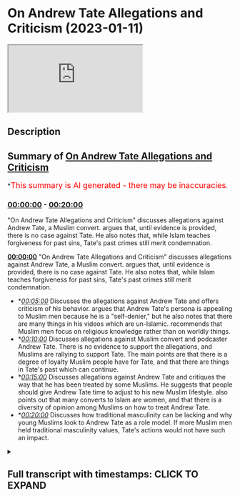# On Andrew Tate Allegations and Criticism (2023-01-11)

<iframe loading='lazy' src='https://www.youtube.com/embed/4i7BppErIMk'></iframe>

## Description

## Summary of [On Andrew Tate Allegations and Criticism](https://www.youtube.com/watch?v=4i7BppErIMk)

\*<span style="color:red; font-size:125%">This summary is AI generated - there may be inaccuracies</span>.

### [00:00:00](https://www.youtube.com/watch?v=4i7BppErIMk\&t=0) - [00:20:00](https://www.youtube.com/watch?v=4i7BppErIMk\&t=1200)

"On Andrew Tate Allegations and Criticism" discusses allegations against Andrew Tate, a Muslim convert. argues that, until evidence is provided, there is no case against Tate. He also notes that, while Islam teaches forgiveness for past sins, Tate's past crimes still merit condemnation.

**[00:00:00](https://www.youtube.com/watch?v=4i7BppErIMk\&t=0)**  "On Andrew Tate Allegations and Criticism" discusses allegations against Andrew Tate, a Muslim convert. argues that, until evidence is provided, there is no case against Tate. He also notes that, while Islam teaches forgiveness for past sins, Tate's past crimes still merit condemnation.

*   \**[00:05:00](https://www.youtube.com/watch?v=4i7BppErIMk\&t=300)* Discusses the allegations against Andrew Tate and offers criticism of his behavior. argues that Andrew Tate's persona is appealing to Muslim men because he is a "self-denier," but he also notes that there are many things in his videos which are un-Islamic. recommends that Muslim men focus on religious knowledge rather than on worldly things.
*   \**[00:10:00](https://www.youtube.com/watch?v=4i7BppErIMk\&t=600)* Discusses allegations against Muslim convert and podcaster Andrew Tate. There is no evidence to support the allegations, and Muslims are rallying to support Tate. The main points are that there is a degree of loyalty Muslim people have for Tate, and that there are things in Tate's past which can continue.
*   \**[00:15:00](https://www.youtube.com/watch?v=4i7BppErIMk\&t=900)* Discusses allegations against Andrew Tate and critiques the way that he has been treated by some Muslims. He suggests that people should give Andrew Tate time to adjust to his new Muslim lifestyle. also points out that many converts to Islam are women, and that there is a diversity of opinion among Muslims on how to treat Andrew Tate.
*   \**[00:20:00](https://www.youtube.com/watch?v=4i7BppErIMk\&t=1200)* Discusses how traditional masculinity can be lacking and why young Muslims look to Andrew Tate as a role model. If more Muslim men held traditional masculinity values, Tate's actions would not have such an impact.

<details><summary><h2>Full transcript with timestamps: CLICK TO EXPAND</h2></summary>

[0:00:01](https://youtu.be/4i7BppErIMk?t=1) how are you guys doing I've actually\
[0:00:04](https://youtu.be/4i7BppErIMk?t=4) broken down\
[0:00:05](https://youtu.be/4i7BppErIMk?t=5) yes I've broken down and the technicians\
[0:00:09](https://youtu.be/4i7BppErIMk?t=9) are coming to fix this car but in the\
[0:00:12](https://youtu.be/4i7BppErIMk?t=12) meantime I'm gonna be speaking to you\
[0:00:14](https://youtu.be/4i7BppErIMk?t=14) guys about something very important an\
[0:00:16](https://youtu.be/4i7BppErIMk?t=16) allegation which is a very serious\
[0:00:17](https://youtu.be/4i7BppErIMk?t=17) allegation\
[0:00:19](https://youtu.be/4i7BppErIMk?t=19) and subsequent I don't know if it's\
[0:00:21](https://youtu.be/4i7BppErIMk?t=21) imprisonment I should call it or what\
[0:00:24](https://youtu.be/4i7BppErIMk?t=24) term I should use of Andrew Taylor\
[0:00:26](https://youtu.be/4i7BppErIMk?t=26) brother who obviously I've just done a\
[0:00:28](https://youtu.be/4i7BppErIMk?t=28) podcast with now the reason why I didn't\
[0:00:30](https://youtu.be/4i7BppErIMk?t=30) make a video in the first instance is\
[0:00:32](https://youtu.be/4i7BppErIMk?t=32) simply because the situation was ongoing\
[0:00:34](https://youtu.be/4i7BppErIMk?t=34) and sometimes when you make a public\
[0:00:36](https://youtu.be/4i7BppErIMk?t=36) statement in the first couple of weeks\
[0:00:39](https://youtu.be/4i7BppErIMk?t=39) even of an ongoing case it can compound\
[0:00:43](https://youtu.be/4i7BppErIMk?t=43) a problem\
[0:00:45](https://youtu.be/4i7BppErIMk?t=45) but the first thing I want to say is\
[0:00:46](https://youtu.be/4i7BppErIMk?t=46) that it's very clear that from our\
[0:00:49](https://youtu.be/4i7BppErIMk?t=49) perspective not just us Muslims but most\
[0:00:52](https://youtu.be/4i7BppErIMk?t=52) people in the world operate with what is\
[0:00:55](https://youtu.be/4i7BppErIMk?t=55) referred to as natural Justice that\
[0:00:57](https://youtu.be/4i7BppErIMk?t=57) someone is innocent until proven guilty\
[0:00:59](https://youtu.be/4i7BppErIMk?t=59) the problem told us a world which would\
[0:01:02](https://youtu.be/4i7BppErIMk?t=62) be if you don't operate on this very\
[0:01:05](https://youtu.be/4i7BppErIMk?t=65) Paradigm which is that everyone will\
[0:01:06](https://youtu.be/4i7BppErIMk?t=66) just claim the rights of everybody else\
[0:01:08](https://youtu.be/4i7BppErIMk?t=68) somebody would claim the wealth of\
[0:01:10](https://youtu.be/4i7BppErIMk?t=70) another someone will claim the lives of\
[0:01:12](https://youtu.be/4i7BppErIMk?t=72) another\
[0:01:13](https://youtu.be/4i7BppErIMk?t=73) he says\
[0:01:17](https://youtu.be/4i7BppErIMk?t=77) uh that the burden of proof is upon the\
[0:01:20](https://youtu.be/4i7BppErIMk?t=80) one that is making the claim so we just\
[0:01:22](https://youtu.be/4i7BppErIMk?t=82) simply ask if there's any situation\
[0:01:25](https://youtu.be/4i7BppErIMk?t=85) which is being alleged just like with\
[0:01:28](https://youtu.be/4i7BppErIMk?t=88) every other human being on the face of\
[0:01:30](https://youtu.be/4i7BppErIMk?t=90) the Earth we would like to see the\
[0:01:32](https://youtu.be/4i7BppErIMk?t=92) evidence this is something the Quran\
[0:01:34](https://youtu.be/4i7BppErIMk?t=94) repeatedly asked\
[0:01:36](https://youtu.be/4i7BppErIMk?t=96) bring your evidences if you're truthful\
[0:01:39](https://youtu.be/4i7BppErIMk?t=99) now the evidences have not really been\
[0:01:43](https://youtu.be/4i7BppErIMk?t=103) provided for such a serious and\
[0:01:45](https://youtu.be/4i7BppErIMk?t=105) egregious crime of human trafficking\
[0:01:48](https://youtu.be/4i7BppErIMk?t=108) it's a very serious crime and we we\
[0:01:51](https://youtu.be/4i7BppErIMk?t=111) stand in a wholehearted opposition to\
[0:01:54](https://youtu.be/4i7BppErIMk?t=114) such a thing and this must be clear\
[0:01:56](https://youtu.be/4i7BppErIMk?t=116) human trafficking is a modern form of\
[0:02:00](https://youtu.be/4i7BppErIMk?t=120) slavery in fact there's something called\
[0:02:02](https://youtu.be/4i7BppErIMk?t=122) the slavery Act the slavery Act of the\
[0:02:04](https://youtu.be/4i7BppErIMk?t=124) United Kingdom which attempts to track\
[0:02:07](https://youtu.be/4i7BppErIMk?t=127) or to document the amount of human\
[0:02:09](https://youtu.be/4i7BppErIMk?t=129) trafficking that's happening\
[0:02:11](https://youtu.be/4i7BppErIMk?t=131) and I I made a video some years ago and\
[0:02:14](https://youtu.be/4i7BppErIMk?t=134) don't ask me why or how or when\
[0:02:17](https://youtu.be/4i7BppErIMk?t=137) maybe when it's fine some years ago I\
[0:02:18](https://youtu.be/4i7BppErIMk?t=138) just mentioned but in Holland the red\
[0:02:21](https://youtu.be/4i7BppErIMk?t=141) light district or not inside the red\
[0:02:22](https://youtu.be/4i7BppErIMk?t=142) light district but it's around\
[0:02:24](https://youtu.be/4i7BppErIMk?t=144) peripheral areas\
[0:02:25](https://youtu.be/4i7BppErIMk?t=145) and basically a lot of the the argument\
[0:02:29](https://youtu.be/4i7BppErIMk?t=149) I was putting forward to people as to\
[0:02:30](https://youtu.be/4i7BppErIMk?t=150) why this is immoral even on the liberal\
[0:02:32](https://youtu.be/4i7BppErIMk?t=152) paradigm part of it was because of the\
[0:02:36](https://youtu.be/4i7BppErIMk?t=156) abuse it facilitates for a lot of women\
[0:02:39](https://youtu.be/4i7BppErIMk?t=159) human trafficking is an abusive\
[0:02:42](https://youtu.be/4i7BppErIMk?t=162) situation a horrible one it's completely\
[0:02:45](https://youtu.be/4i7BppErIMk?t=165) unislamic but of course if someone's\
[0:02:47](https://youtu.be/4i7BppErIMk?t=167) going to be accused of something like\
[0:02:49](https://youtu.be/4i7BppErIMk?t=169) that my question is please provide the\
[0:02:52](https://youtu.be/4i7BppErIMk?t=172) evidence or my statement is that\
[0:02:55](https://youtu.be/4i7BppErIMk?t=175) if there is no evidence there is no case\
[0:02:58](https://youtu.be/4i7BppErIMk?t=178) having said that I'll be honest with you\
[0:03:00](https://youtu.be/4i7BppErIMk?t=180) we as Muslims from a theological\
[0:03:02](https://youtu.be/4i7BppErIMk?t=182) perspective believe that if someone\
[0:03:04](https://youtu.be/4i7BppErIMk?t=184) becomes a Muslim that whatever they've\
[0:03:06](https://youtu.be/4i7BppErIMk?t=186) done in the past whether it is murder or\
[0:03:08](https://youtu.be/4i7BppErIMk?t=188) shook which we believe is a higher form\
[0:03:10](https://youtu.be/4i7BppErIMk?t=190) of\
[0:03:11](https://youtu.be/4i7BppErIMk?t=191) uh moral\
[0:03:13](https://youtu.be/4i7BppErIMk?t=193) uh decadence or moral aberration\
[0:03:17](https://youtu.be/4i7BppErIMk?t=197) Is Forgiven anyway now I'm not saying\
[0:03:19](https://youtu.be/4i7BppErIMk?t=199) that therefore he's absorbed from\
[0:03:21](https://youtu.be/4i7BppErIMk?t=201) anything or therefore people or victims\
[0:03:23](https://youtu.be/4i7BppErIMk?t=203) potential victims or anything like that\
[0:03:26](https://youtu.be/4i7BppErIMk?t=206) that we're going to minimize pain of any\
[0:03:29](https://youtu.be/4i7BppErIMk?t=209) no because that's another issue in fact\
[0:03:31](https://youtu.be/4i7BppErIMk?t=211) Islam says although you come into Islam\
[0:03:35](https://youtu.be/4i7BppErIMk?t=215) uh it's not a get out of jail free card\
[0:03:38](https://youtu.be/4i7BppErIMk?t=218) from for example if you had taken from\
[0:03:41](https://youtu.be/4i7BppErIMk?t=221) the rights of the creation now we're not\
[0:03:45](https://youtu.be/4i7BppErIMk?t=225) saying that he has or hasn't the life\
[0:03:47](https://youtu.be/4i7BppErIMk?t=227) that he was obviously living before was\
[0:03:49](https://youtu.be/4i7BppErIMk?t=229) an unislamic Life by his own admission\
[0:03:52](https://youtu.be/4i7BppErIMk?t=232) he referred to himself as an atheist in\
[0:03:54](https://youtu.be/4i7BppErIMk?t=234) the past we've seen this and also the\
[0:03:57](https://youtu.be/4i7BppErIMk?t=237) fact he he said with his own words\
[0:03:59](https://youtu.be/4i7BppErIMk?t=239) Andrew takes him that he was living a\
[0:04:01](https://youtu.be/4i7BppErIMk?t=241) semi-headedness uh hedonistic lifestyle\
[0:04:04](https://youtu.be/4i7BppErIMk?t=244) so obviously all of that stuff is on\
[0:04:07](https://youtu.be/4i7BppErIMk?t=247) Islamic\
[0:04:09](https://youtu.be/4i7BppErIMk?t=249) um it's it's his biggest belief\
[0:04:11](https://youtu.be/4i7BppErIMk?t=251) sometimes that we have to kind of\
[0:04:12](https://youtu.be/4i7BppErIMk?t=252) mention that now there are some things\
[0:04:14](https://youtu.be/4i7BppErIMk?t=254) words of disbelief and so on that have\
[0:04:16](https://youtu.be/4i7BppErIMk?t=256) come out after his\
[0:04:18](https://youtu.be/4i7BppErIMk?t=258) um you know\
[0:04:19](https://youtu.be/4i7BppErIMk?t=259) uh conversion after the podcast that\
[0:04:21](https://youtu.be/4i7BppErIMk?t=261) we've done so people think that so I've\
[0:04:23](https://youtu.be/4i7BppErIMk?t=263) asked him about that and he said that\
[0:04:24](https://youtu.be/4i7BppErIMk?t=264) those things have asked them personally\
[0:04:26](https://youtu.be/4i7BppErIMk?t=266) were recorded before and then released\
[0:04:28](https://youtu.be/4i7BppErIMk?t=268) afterwards now the despite\
[0:04:30](https://youtu.be/4i7BppErIMk?t=270) notwithstanding these points there are\
[0:04:32](https://youtu.be/4i7BppErIMk?t=272) some things which are still problematic\
[0:04:34](https://youtu.be/4i7BppErIMk?t=274) which have been coming out of as Twitter\
[0:04:35](https://youtu.be/4i7BppErIMk?t=275) feeds and stuff like that\
[0:04:37](https://youtu.be/4i7BppErIMk?t=277) but there is something called in Islam\
[0:04:40](https://youtu.be/4i7BppErIMk?t=280) which is that the excuse of ignorance\
[0:04:41](https://youtu.be/4i7BppErIMk?t=281) someone has just come into Islam you\
[0:04:43](https://youtu.be/4i7BppErIMk?t=283) have to excuse some of their even some\
[0:04:46](https://youtu.be/4i7BppErIMk?t=286) words of koffer or disbelief or whatever\
[0:04:49](https://youtu.be/4i7BppErIMk?t=289) because they are new to their fresh the\
[0:04:52](https://youtu.be/4i7BppErIMk?t=292) religion of Islam is just reading he was\
[0:04:56](https://youtu.be/4i7BppErIMk?t=296) going into the prison and just reading\
[0:04:58](https://youtu.be/4i7BppErIMk?t=298) the translation of the Quran or\
[0:05:00](https://youtu.be/4i7BppErIMk?t=300) something like that so just give the man\
[0:05:02](https://youtu.be/4i7BppErIMk?t=302) some uh time well I would say also in\
[0:05:05](https://youtu.be/4i7BppErIMk?t=305) addition to all of this guys is that to\
[0:05:07](https://youtu.be/4i7BppErIMk?t=307) be honest with you\
[0:05:09](https://youtu.be/4i7BppErIMk?t=309) yes uh\
[0:05:11](https://youtu.be/4i7BppErIMk?t=311) there are some things which in my in my\
[0:05:15](https://youtu.be/4i7BppErIMk?t=315) behavior and in Andrew takes Behavior\
[0:05:17](https://youtu.be/4i7BppErIMk?t=317) many other people's behavior\
[0:05:19](https://youtu.be/4i7BppErIMk?t=319) extroverts in general which we can\
[0:05:22](https://youtu.be/4i7BppErIMk?t=322) we can exhibit what can seemingly be\
[0:05:24](https://youtu.be/4i7BppErIMk?t=324) seen or could be yes arrogance I'm gonna\
[0:05:28](https://youtu.be/4i7BppErIMk?t=328) be very clear about that and I don't\
[0:05:30](https://youtu.be/4i7BppErIMk?t=330) absolved for answers you know I don't\
[0:05:34](https://youtu.be/4i7BppErIMk?t=334) absolve myself from this myself and\
[0:05:36](https://youtu.be/4i7BppErIMk?t=336) that's why I feel kind of uncomfortable\
[0:05:38](https://youtu.be/4i7BppErIMk?t=338) making this point because the thing is\
[0:05:40](https://youtu.be/4i7BppErIMk?t=340) some will say well look at it Andrew\
[0:05:43](https://youtu.be/4i7BppErIMk?t=343) Tate I mean why are you\
[0:05:45](https://youtu.be/4i7BppErIMk?t=345) why haven't you addressed the fact that\
[0:05:48](https://youtu.be/4i7BppErIMk?t=348) the man has got a pompous\
[0:05:51](https://youtu.be/4i7BppErIMk?t=351) self-aggrandizing self-congratulating\
[0:05:53](https://youtu.be/4i7BppErIMk?t=353) tone the reason why I don't speak about\
[0:05:56](https://youtu.be/4i7BppErIMk?t=356) humility to people like Andrew Tate is\
[0:05:58](https://youtu.be/4i7BppErIMk?t=358) because I myself need lessons in it you\
[0:06:01](https://youtu.be/4i7BppErIMk?t=361) know the Quran says\
[0:06:03](https://youtu.be/4i7BppErIMk?t=363) why do you say that which you do not do\
[0:06:07](https://youtu.be/4i7BppErIMk?t=367) okay I don't I can't give anybody a\
[0:06:11](https://youtu.be/4i7BppErIMk?t=371) lesson in something I don't have because\
[0:06:13](https://youtu.be/4i7BppErIMk?t=373) something or someone bereft of equality\
[0:06:16](https://youtu.be/4i7BppErIMk?t=376) cannot give it\
[0:06:18](https://youtu.be/4i7BppErIMk?t=378) all I can do or faculty the the famous\
[0:06:22](https://youtu.be/4i7BppErIMk?t=382) Arabic saying all I can do is point\
[0:06:25](https://youtu.be/4i7BppErIMk?t=385) people to some verses and say listen I'm\
[0:06:27](https://youtu.be/4i7BppErIMk?t=387) still I'm still working on this stuff\
[0:06:28](https://youtu.be/4i7BppErIMk?t=388) myself does Andrew Taylor Muhammad other\
[0:06:31](https://youtu.be/4i7BppErIMk?t=391) people exhibit Islamic humility I don't\
[0:06:35](https://youtu.be/4i7BppErIMk?t=395) think so at all and of course that is\
[0:06:36](https://youtu.be/4i7BppErIMk?t=396) something from Muhammad and Andrew Tay\
[0:06:38](https://youtu.be/4i7BppErIMk?t=398) and other exhibitionists extroverted\
[0:06:41](https://youtu.be/4i7BppErIMk?t=401) individuals who if we yeah I mean even\
[0:06:44](https://youtu.be/4i7BppErIMk?t=404) even you could say have narcissistic\
[0:06:47](https://youtu.be/4i7BppErIMk?t=407) traits or of course narcissism is a\
[0:06:52](https://youtu.be/4i7BppErIMk?t=412) problematic notion I was reading a book\
[0:06:54](https://youtu.be/4i7BppErIMk?t=414) recently actually called The Narcissist\
[0:06:56](https://youtu.be/4i7BppErIMk?t=416) test I like the way the author\
[0:07:00](https://youtu.be/4i7BppErIMk?t=420) um describes nothing as a sliding scale\
[0:07:02](https://youtu.be/4i7BppErIMk?t=422) of self-importance I think that was a\
[0:07:04](https://youtu.be/4i7BppErIMk?t=424) good way of putting it and certainly and\
[0:07:06](https://youtu.be/4i7BppErIMk?t=426) and he basically makes the argument that\
[0:07:07](https://youtu.be/4i7BppErIMk?t=427) you can't be completely cause uh the\
[0:07:10](https://youtu.be/4i7BppErIMk?t=430) opposite of a narcissist and echoist he\
[0:07:12](https://youtu.be/4i7BppErIMk?t=432) said if you're an echoist you're going\
[0:07:13](https://youtu.be/4i7BppErIMk?t=433) to be a self-denier so there is a middle\
[0:07:15](https://youtu.be/4i7BppErIMk?t=435) ground once again a virtue to be found\
[0:07:17](https://youtu.be/4i7BppErIMk?t=437) between being a so-called echoist and a\
[0:07:20](https://youtu.be/4i7BppErIMk?t=440) narcissist a happy medium and middle\
[0:07:23](https://youtu.be/4i7BppErIMk?t=443) ground a virtuous middle and that isn't\
[0:07:27](https://youtu.be/4i7BppErIMk?t=447) found in let's say Muhammad hijab or\
[0:07:29](https://youtu.be/4i7BppErIMk?t=449) Andrew and other people and that's not\
[0:07:31](https://youtu.be/4i7BppErIMk?t=451) where you're meant to look for virtue\
[0:07:33](https://youtu.be/4i7BppErIMk?t=453) anyway you're meant to look for virtue\
[0:07:34](https://youtu.be/4i7BppErIMk?t=454) from the prophets we have\
[0:07:38](https://youtu.be/4i7BppErIMk?t=458) 6236 verses of the Quran we have so much\
[0:07:42](https://youtu.be/4i7BppErIMk?t=462) narrations of the Prophet Muhammad\
[0:07:44](https://youtu.be/4i7BppErIMk?t=464) the the character or the museeba or the\
[0:07:47](https://youtu.be/4i7BppErIMk?t=467) Calamity that befalls the Muslim people\
[0:07:50](https://youtu.be/4i7BppErIMk?t=470) today is that because this is a lacking\
[0:07:53](https://youtu.be/4i7BppErIMk?t=473) of I'll be honest with you uh kind of\
[0:07:56](https://youtu.be/4i7BppErIMk?t=476) masculine energy if you want to put it\
[0:07:59](https://youtu.be/4i7BppErIMk?t=479) like that from the religious clergy who\
[0:08:02](https://youtu.be/4i7BppErIMk?t=482) have been\
[0:08:03](https://youtu.be/4i7BppErIMk?t=483) you know I don't I don't want to use any\
[0:08:06](https://youtu.be/4i7BppErIMk?t=486) but who who because there's no actual\
[0:08:09](https://youtu.be/4i7BppErIMk?t=489) defense or defensive Jihad or you're\
[0:08:11](https://youtu.be/4i7BppErIMk?t=491) fighting or conquering or any of these\
[0:08:13](https://youtu.be/4i7BppErIMk?t=493) things or uh going on that men have\
[0:08:17](https://youtu.be/4i7BppErIMk?t=497) reduced in their ability to exhibit\
[0:08:20](https://youtu.be/4i7BppErIMk?t=500) certain characteristics so someone like\
[0:08:23](https://youtu.be/4i7BppErIMk?t=503) Andrew Tate is going to attract young\
[0:08:26](https://youtu.be/4i7BppErIMk?t=506) men that's why he has such a great\
[0:08:28](https://youtu.be/4i7BppErIMk?t=508) following within Muslim men because\
[0:08:31](https://youtu.be/4i7BppErIMk?t=511) unfortunately religious in the religious\
[0:08:33](https://youtu.be/4i7BppErIMk?t=513) clergy and some especially in the\
[0:08:36](https://youtu.be/4i7BppErIMk?t=516) English-speaking World religious people\
[0:08:38](https://youtu.be/4i7BppErIMk?t=518) they don't exhibit that level of uh if\
[0:08:41](https://youtu.be/4i7BppErIMk?t=521) you want to call it that traditional\
[0:08:43](https://youtu.be/4i7BppErIMk?t=523) masculinity or whatever it may be\
[0:08:45](https://youtu.be/4i7BppErIMk?t=525) so he's appealing to them but it doesn't\
[0:08:47](https://youtu.be/4i7BppErIMk?t=527) mean that that's a perfect model of\
[0:08:50](https://youtu.be/4i7BppErIMk?t=530) course it's not it's far from quite\
[0:08:52](https://youtu.be/4i7BppErIMk?t=532) frankly and as I've said there's many\
[0:08:54](https://youtu.be/4i7BppErIMk?t=534) things he said and done videos that he\
[0:08:56](https://youtu.be/4i7BppErIMk?t=536) has which are unislamic to watch and I'm\
[0:08:58](https://youtu.be/4i7BppErIMk?t=538) saying this very clearly to young people\
[0:09:00](https://youtu.be/4i7BppErIMk?t=540) filled with promiscuity filled with\
[0:09:03](https://youtu.be/4i7BppErIMk?t=543) wrong Notions like one wrong notion I\
[0:09:06](https://youtu.be/4i7BppErIMk?t=546) would say and hopefully he has changed\
[0:09:08](https://youtu.be/4i7BppErIMk?t=548) it and if not there's time for him to do\
[0:09:10](https://youtu.be/4i7BppErIMk?t=550) so\
[0:09:11](https://youtu.be/4i7BppErIMk?t=551) is the importance and rotate in the past\
[0:09:14](https://youtu.be/4i7BppErIMk?t=554) has placed on Military capability or the\
[0:09:17](https://youtu.be/4i7BppErIMk?t=557) monetary capability of a man\
[0:09:20](https://youtu.be/4i7BppErIMk?t=560) um in my view this is a misguided notion\
[0:09:23](https://youtu.be/4i7BppErIMk?t=563) because\
[0:09:24](https://youtu.be/4i7BppErIMk?t=564) and I thought this was the RAC guy yeah\
[0:09:28](https://youtu.be/4i7BppErIMk?t=568) because actually\
[0:09:30](https://youtu.be/4i7BppErIMk?t=570) you know uh because actually the Quran\
[0:09:33](https://youtu.be/4i7BppErIMk?t=573) there is clearly states that the people\
[0:09:35](https://youtu.be/4i7BppErIMk?t=575) who are raised and ranked the high value\
[0:09:37](https://youtu.be/4i7BppErIMk?t=577) people if you like both men and women\
[0:09:39](https://youtu.be/4i7BppErIMk?t=579) I'm not saying that to try and be woke\
[0:09:41](https://youtu.be/4i7BppErIMk?t=581) or left-wing because I'm far from any of\
[0:09:43](https://youtu.be/4i7BppErIMk?t=583) that stuff\
[0:09:45](https://youtu.be/4i7BppErIMk?t=585) but is an increase in knowledge and\
[0:09:48](https://youtu.be/4i7BppErIMk?t=588) Faith Allah says\
[0:09:52](https://youtu.be/4i7BppErIMk?t=592) that Allah raises in rank amongst you\
[0:09:55](https://youtu.be/4i7BppErIMk?t=595) those who have higher faith and higher\
[0:09:57](https://youtu.be/4i7BppErIMk?t=597) knowledge\
[0:09:58](https://youtu.be/4i7BppErIMk?t=598) and obviously the most important\
[0:09:59](https://youtu.be/4i7BppErIMk?t=599) knowledge is religious knowledge the\
[0:10:01](https://youtu.be/4i7BppErIMk?t=601) promise\
[0:10:04](https://youtu.be/4i7BppErIMk?t=604) whoever Allah wants good for that he\
[0:10:06](https://youtu.be/4i7BppErIMk?t=606) gives them\
[0:10:07](https://youtu.be/4i7BppErIMk?t=607) understanding of the religion but that\
[0:10:10](https://youtu.be/4i7BppErIMk?t=610) doesn't just it's not just specified to\
[0:10:12](https://youtu.be/4i7BppErIMk?t=612) religion because\
[0:10:14](https://youtu.be/4i7BppErIMk?t=614) every morning and evening saying Allah\
[0:10:22](https://youtu.be/4i7BppErIMk?t=622) I seek from you a goodly provision\
[0:10:30](https://youtu.be/4i7BppErIMk?t=630) a useful knowledge so knowledge is and\
[0:10:33](https://youtu.be/4i7BppErIMk?t=633) if you look in the history of the world\
[0:10:35](https://youtu.be/4i7BppErIMk?t=635) you'll find that the most influential\
[0:10:37](https://youtu.be/4i7BppErIMk?t=637) people okay of course influence itself\
[0:10:40](https://youtu.be/4i7BppErIMk?t=640) is a concept which must be unpacked and\
[0:10:41](https://youtu.be/4i7BppErIMk?t=641) spoken about there's different\
[0:10:43](https://youtu.be/4i7BppErIMk?t=643) definitions and different\
[0:10:45](https://youtu.be/4i7BppErIMk?t=645) uh conceptions of it but just for the\
[0:10:48](https://youtu.be/4i7BppErIMk?t=648) sake of Simplicity and brevity\
[0:10:50](https://youtu.be/4i7BppErIMk?t=650) I'll say that if you look at some lists\
[0:10:53](https://youtu.be/4i7BppErIMk?t=653) that have been you know put in place by\
[0:10:56](https://youtu.be/4i7BppErIMk?t=656) some individuals like Pantheon or\
[0:10:57](https://youtu.be/4i7BppErIMk?t=657) whether even though a lot of them are\
[0:10:59](https://youtu.be/4i7BppErIMk?t=659) eurocentric Western Pro Western Centric\
[0:11:01](https://youtu.be/4i7BppErIMk?t=661) some of them are not I mean some of\
[0:11:03](https://youtu.be/4i7BppErIMk?t=663) these lists have the problem as a top of\
[0:11:05](https://youtu.be/4i7BppErIMk?t=665) them you'll find that the most\
[0:11:07](https://youtu.be/4i7BppErIMk?t=667) influential people in human history have\
[0:11:09](https://youtu.be/4i7BppErIMk?t=669) been either thinkers or political actors\
[0:11:12](https://youtu.be/4i7BppErIMk?t=672) why because they've had the most\
[0:11:14](https://youtu.be/4i7BppErIMk?t=674) demographic uh or the most um\
[0:11:18](https://youtu.be/4i7BppErIMk?t=678) demographic or you know changing effect\
[0:11:21](https://youtu.be/4i7BppErIMk?t=681) on on demography on sociology on\
[0:11:24](https://youtu.be/4i7BppErIMk?t=684) politics uh on culture\
[0:11:28](https://youtu.be/4i7BppErIMk?t=688) what made him the most influential man\
[0:11:31](https://youtu.be/4i7BppErIMk?t=691) in human history with the majority of\
[0:11:33](https://youtu.be/4i7BppErIMk?t=693) these lesbian accumulated even by\
[0:11:35](https://youtu.be/4i7BppErIMk?t=695) non-muslims agreeing to such uh a thing\
[0:11:38](https://youtu.be/4i7BppErIMk?t=698) is that he was able to change all these\
[0:11:41](https://youtu.be/4i7BppErIMk?t=701) different spheres of influence\
[0:11:43](https://youtu.be/4i7BppErIMk?t=703) uh the religious sociological or the\
[0:11:46](https://youtu.be/4i7BppErIMk?t=706) social or the political and the\
[0:11:48](https://youtu.be/4i7BppErIMk?t=708) geopolitical and so on and so forth\
[0:11:52](https://youtu.be/4i7BppErIMk?t=712) it's it was Revolution in every sphere\
[0:11:54](https://youtu.be/4i7BppErIMk?t=714) ideas have a this is an uncontroversial\
[0:11:58](https://youtu.be/4i7BppErIMk?t=718) statement ideas\
[0:12:00](https://youtu.be/4i7BppErIMk?t=720) have a more lasting\
[0:12:04](https://youtu.be/4i7BppErIMk?t=724) effect or more influential impact than\
[0:12:09](https://youtu.be/4i7BppErIMk?t=729) money unless of course money is geared\
[0:12:11](https://youtu.be/4i7BppErIMk?t=731) for the formulation of ideas or the\
[0:12:14](https://youtu.be/4i7BppErIMk?t=734) production of knowledge or or of course\
[0:12:18](https://youtu.be/4i7BppErIMk?t=738) for military reasons that we've seen\
[0:12:21](https://youtu.be/4i7BppErIMk?t=741) that you'd have to really compete\
[0:12:23](https://youtu.be/4i7BppErIMk?t=743) heavily with money the money that would\
[0:12:25](https://youtu.be/4i7BppErIMk?t=745) be required in order to compete with the\
[0:12:27](https://youtu.be/4i7BppErIMk?t=747) global hegemony now which is the United\
[0:12:28](https://youtu.be/4i7BppErIMk?t=748) States of America for example in\
[0:12:30](https://youtu.be/4i7BppErIMk?t=750) military would not be the kind of money\
[0:12:32](https://youtu.be/4i7BppErIMk?t=752) that only one person can can accumulate\
[0:12:36](https://youtu.be/4i7BppErIMk?t=756) so what I'm saying is that this these\
[0:12:39](https://youtu.be/4i7BppErIMk?t=759) Notions need to be re-evaluated however\
[0:12:40](https://youtu.be/4i7BppErIMk?t=760) having said that so there's two or three\
[0:12:42](https://youtu.be/4i7BppErIMk?t=762) things I want to say in this video guys\
[0:12:44](https://youtu.be/4i7BppErIMk?t=764) number one\
[0:12:45](https://youtu.be/4i7BppErIMk?t=765) in relation to Andrew Tate and the\
[0:12:47](https://youtu.be/4i7BppErIMk?t=767) allegations there just simply isn't any\
[0:12:49](https://youtu.be/4i7BppErIMk?t=769) evidence and and unfortunately\
[0:12:52](https://youtu.be/4i7BppErIMk?t=772) um people are jumping on the bandwagon\
[0:12:54](https://youtu.be/4i7BppErIMk?t=774) about bandwagon and they're saying\
[0:12:57](https://youtu.be/4i7BppErIMk?t=777) things that\
[0:12:58](https://youtu.be/4i7BppErIMk?t=778) is just pushing\
[0:13:00](https://youtu.be/4i7BppErIMk?t=780) the Islamic boundaries especially from\
[0:13:02](https://youtu.be/4i7BppErIMk?t=782) our communities you cannot\
[0:13:04](https://youtu.be/4i7BppErIMk?t=784) celebrate the uh the imprisonment of a\
[0:13:07](https://youtu.be/4i7BppErIMk?t=787) brother a Muslim brother who you're\
[0:13:09](https://youtu.be/4i7BppErIMk?t=789) meant to love who in Islam Allah and the\
[0:13:12](https://youtu.be/4i7BppErIMk?t=792) prophet saws advise us or command us\
[0:13:15](https://youtu.be/4i7BppErIMk?t=795) even to love follow brothers and there's\
[0:13:19](https://youtu.be/4i7BppErIMk?t=799) a there's a commodity there's a there's\
[0:13:21](https://youtu.be/4i7BppErIMk?t=801) a there is a Brotherhood there is a\
[0:13:24](https://youtu.be/4i7BppErIMk?t=804) family this is all a family Islamic\
[0:13:25](https://youtu.be/4i7BppErIMk?t=805) family the ummah seeing another person\
[0:13:29](https://youtu.be/4i7BppErIMk?t=809) being punished to go and put in prison\
[0:13:31](https://youtu.be/4i7BppErIMk?t=811) this says something about one's own face\
[0:13:33](https://youtu.be/4i7BppErIMk?t=813) I don't how can you like that kind of\
[0:13:35](https://youtu.be/4i7BppErIMk?t=815) thing as a Muslim how can you want that\
[0:13:39](https://youtu.be/4i7BppErIMk?t=819) kind of thing for a newly practiced\
[0:13:41](https://youtu.be/4i7BppErIMk?t=821) Muslim do not feel sympathy or do not\
[0:13:43](https://youtu.be/4i7BppErIMk?t=823) feel some level of sadness seeing the\
[0:13:45](https://youtu.be/4i7BppErIMk?t=825) brother go into the prison with a Quran\
[0:13:48](https://youtu.be/4i7BppErIMk?t=828) in his hand in the English language\
[0:13:50](https://youtu.be/4i7BppErIMk?t=830) trying his best to learn even before he\
[0:13:52](https://youtu.be/4i7BppErIMk?t=832) was asking some questions and he you can\
[0:13:55](https://youtu.be/4i7BppErIMk?t=835) see his genuine authentic I sat with him\
[0:13:57](https://youtu.be/4i7BppErIMk?t=837) we sat with him after the podcast and he\
[0:14:00](https://youtu.be/4i7BppErIMk?t=840) seemed\
[0:14:01](https://youtu.be/4i7BppErIMk?t=841) he seemed very authentic I have to say\
[0:14:05](https://youtu.be/4i7BppErIMk?t=845) to you so I am not happy with what's\
[0:14:08](https://youtu.be/4i7BppErIMk?t=848) happened why because he's our brother\
[0:14:10](https://youtu.be/4i7BppErIMk?t=850) he's in our family he's our family now\
[0:14:11](https://youtu.be/4i7BppErIMk?t=851) there's a there's a degree of loyalty\
[0:14:13](https://youtu.be/4i7BppErIMk?t=853) that I have for all the Muslim people\
[0:14:15](https://youtu.be/4i7BppErIMk?t=855) including but not limited to Andrew take\
[0:14:19](https://youtu.be/4i7BppErIMk?t=859) so long as you are not a monarchic and\
[0:14:22](https://youtu.be/4i7BppErIMk?t=862) not a hypocrite and not someone who's\
[0:14:24](https://youtu.be/4i7BppErIMk?t=864) treacherous to our community then we\
[0:14:26](https://youtu.be/4i7BppErIMk?t=866) have to be loyal to you\
[0:14:27](https://youtu.be/4i7BppErIMk?t=867) that's the first thing the second thing\
[0:14:29](https://youtu.be/4i7BppErIMk?t=869) is\
[0:14:30](https://youtu.be/4i7BppErIMk?t=870) the second thing is of course there's\
[0:14:32](https://youtu.be/4i7BppErIMk?t=872) some things in the Andrew tape product\
[0:14:35](https://youtu.be/4i7BppErIMk?t=875) or brand or whatever you want to call it\
[0:14:36](https://youtu.be/4i7BppErIMk?t=876) which are and or have been historically\
[0:14:39](https://youtu.be/4i7BppErIMk?t=879) honestly can continue to be but the man\
[0:14:41](https://youtu.be/4i7BppErIMk?t=881) is a new Muslim and it's always been the\
[0:14:43](https://youtu.be/4i7BppErIMk?t=883) case in Islam where we make provision\
[0:14:45](https://youtu.be/4i7BppErIMk?t=885) kind of for new Muslims or Yani we give\
[0:14:48](https://youtu.be/4i7BppErIMk?t=888) them a chance and these captain man is\
[0:14:50](https://youtu.be/4i7BppErIMk?t=890) coming from a very strong kind of\
[0:14:51](https://youtu.be/4i7BppErIMk?t=891) jahiliyah like he's coming from a\
[0:14:54](https://youtu.be/4i7BppErIMk?t=894) situation where he's really had a lot of\
[0:14:57](https://youtu.be/4i7BppErIMk?t=897) Temptations in the Dunya in the world\
[0:15:00](https://youtu.be/4i7BppErIMk?t=900) and so you've got to give them a little\
[0:15:01](https://youtu.be/4i7BppErIMk?t=901) bit more time so my what I want to say\
[0:15:04](https://youtu.be/4i7BppErIMk?t=904) to the people here is\
[0:15:05](https://youtu.be/4i7BppErIMk?t=905) I have personally been inundated with\
[0:15:08](https://youtu.be/4i7BppErIMk?t=908) messages and videos and all kinds of\
[0:15:10](https://youtu.be/4i7BppErIMk?t=910) things of people embracing Islam because\
[0:15:12](https://youtu.be/4i7BppErIMk?t=912) of this guy because he became Muslim\
[0:15:16](https://youtu.be/4i7BppErIMk?t=916) Islam\
[0:15:17](https://youtu.be/4i7BppErIMk?t=917) even people may not notice they there\
[0:15:19](https://youtu.be/4i7BppErIMk?t=919) was a category of recipient of zakat\
[0:15:22](https://youtu.be/4i7BppErIMk?t=922) which is the pillar of Islam meant for\
[0:15:24](https://youtu.be/4i7BppErIMk?t=924) people who are sympathetic to Islam\
[0:15:26](https://youtu.be/4i7BppErIMk?t=926) which are called them\
[0:15:28](https://youtu.be/4i7BppErIMk?t=928) you see uh the fact that people who are\
[0:15:33](https://youtu.be/4i7BppErIMk?t=933) influential and he is influential I'm\
[0:15:35](https://youtu.be/4i7BppErIMk?t=935) not talking about his his influential\
[0:15:37](https://youtu.be/4i7BppErIMk?t=937) even from um\
[0:15:39](https://youtu.be/4i7BppErIMk?t=939) uh I would even say a cultural\
[0:15:42](https://youtu.be/4i7BppErIMk?t=942) perspective yes from a discourse\
[0:15:44](https://youtu.be/4i7BppErIMk?t=944) perspective someone like Andrew Tate\
[0:15:46](https://youtu.be/4i7BppErIMk?t=946) extremely influential especially to\
[0:15:48](https://youtu.be/4i7BppErIMk?t=948) young people coming into the religion of\
[0:15:50](https://youtu.be/4i7BppErIMk?t=950) Islam is something we should want to\
[0:15:52](https://youtu.be/4i7BppErIMk?t=952) preserve and the some the fact that some\
[0:15:55](https://youtu.be/4i7BppErIMk?t=955) of us don't want to preserve that or are\
[0:15:57](https://youtu.be/4i7BppErIMk?t=957) angry or with him or resent him or want\
[0:16:00](https://youtu.be/4i7BppErIMk?t=960) to see him in pain or something like\
[0:16:01](https://youtu.be/4i7BppErIMk?t=961) that may indicate that our allegiances\
[0:16:04](https://youtu.be/4i7BppErIMk?t=964) are not in the right place\
[0:16:06](https://youtu.be/4i7BppErIMk?t=966) and someone will say well Muhammad\
[0:16:08](https://youtu.be/4i7BppErIMk?t=968) you're being very gender biased if this\
[0:16:10](https://youtu.be/4i7BppErIMk?t=970) was a woman uh then you wouldn't have\
[0:16:12](https://youtu.be/4i7BppErIMk?t=972) the same attitude if this was a woman\
[0:16:14](https://youtu.be/4i7BppErIMk?t=974) this and that and no I'm not and no\
[0:16:16](https://youtu.be/4i7BppErIMk?t=976) we're not for example Sinead O'Connor\
[0:16:18](https://youtu.be/4i7BppErIMk?t=978) she became a Muslim and she lived a very\
[0:16:21](https://youtu.be/4i7BppErIMk?t=981) unislamic life before and she was\
[0:16:23](https://youtu.be/4i7BppErIMk?t=983) celebrated by the entire Muslim\
[0:16:25](https://youtu.be/4i7BppErIMk?t=985) Community none of her previous sins in\
[0:16:28](https://youtu.be/4i7BppErIMk?t=988) fact I I challenge anyone to bring even\
[0:16:32](https://youtu.be/4i7BppErIMk?t=992) forth some level\
[0:16:34](https://youtu.be/4i7BppErIMk?t=994) of criticism of senado\
[0:16:37](https://youtu.be/4i7BppErIMk?t=997) about her previous misgivings and sins\
[0:16:40](https://youtu.be/4i7BppErIMk?t=1000) that rivaled that of Andrew take that\
[0:16:44](https://youtu.be/4i7BppErIMk?t=1004) you won't find it at all and in fact I\
[0:16:46](https://youtu.be/4i7BppErIMk?t=1006) believe that this feminist influence uh\
[0:16:49](https://youtu.be/4i7BppErIMk?t=1009) individuals who are jumping up and down\
[0:16:51](https://youtu.be/4i7BppErIMk?t=1011) because they're triggered by Andrew tape\
[0:16:53](https://youtu.be/4i7BppErIMk?t=1013) for whatever four reasons some of them\
[0:16:55](https://youtu.be/4i7BppErIMk?t=1015) are justifiable and some of them are not\
[0:16:59](https://youtu.be/4i7BppErIMk?t=1019) you see they would not be able to they\
[0:17:02](https://youtu.be/4i7BppErIMk?t=1022) would be very upset yes at Muslim people\
[0:17:05](https://youtu.be/4i7BppErIMk?t=1025) doing the same kind of thing with\
[0:17:06](https://youtu.be/4i7BppErIMk?t=1026) someone like Sinead O'Connor who became\
[0:17:09](https://youtu.be/4i7BppErIMk?t=1029) a Muslim and who was welcomed within the\
[0:17:12](https://youtu.be/4i7BppErIMk?t=1032) community without almost any mention of\
[0:17:14](https://youtu.be/4i7BppErIMk?t=1034) her previous sins or misgiving so this\
[0:17:17](https://youtu.be/4i7BppErIMk?t=1037) idea of you're creating a fake gender\
[0:17:19](https://youtu.be/4i7BppErIMk?t=1039) narrative\
[0:17:20](https://youtu.be/4i7BppErIMk?t=1040) there is recent or contemporary examples\
[0:17:23](https://youtu.be/4i7BppErIMk?t=1043) of uh individuals who have become\
[0:17:26](https://youtu.be/4i7BppErIMk?t=1046) Muslims who are women\
[0:17:29](https://youtu.be/4i7BppErIMk?t=1049) who have not received the treatment that\
[0:17:31](https://youtu.be/4i7BppErIMk?t=1051) Andrew Tate has received and I do think\
[0:17:33](https://youtu.be/4i7BppErIMk?t=1053) that it's an intentional maligning and\
[0:17:36](https://youtu.be/4i7BppErIMk?t=1056) manipulation of the narrative which\
[0:17:38](https://youtu.be/4i7BppErIMk?t=1058) needs to be called out it says who who\
[0:17:40](https://youtu.be/4i7BppErIMk?t=1060) the the true people who have been gender\
[0:17:42](https://youtu.be/4i7BppErIMk?t=1062) biased in this situation have been those\
[0:17:44](https://youtu.be/4i7BppErIMk?t=1064) who have been triggered by Andrew Tay\
[0:17:46](https://youtu.be/4i7BppErIMk?t=1066) and we've already spoken uh about that\
[0:17:48](https://youtu.be/4i7BppErIMk?t=1068) so I I think that\
[0:17:51](https://youtu.be/4i7BppErIMk?t=1071) the lessons in summary therefore because\
[0:17:52](https://youtu.be/4i7BppErIMk?t=1072) I've spoken for quite some time I'll say\
[0:17:54](https://youtu.be/4i7BppErIMk?t=1074) the following number one in relation to\
[0:17:56](https://youtu.be/4i7BppErIMk?t=1076) the allegations there is actually no\
[0:17:58](https://youtu.be/4i7BppErIMk?t=1078) evidence so\
[0:17:59](https://youtu.be/4i7BppErIMk?t=1079) what am I what am I meant to do with\
[0:18:01](https://youtu.be/4i7BppErIMk?t=1081) this what are we meant to do you you\
[0:18:03](https://youtu.be/4i7BppErIMk?t=1083) have not provided any evidence you've\
[0:18:05](https://youtu.be/4i7BppErIMk?t=1085) just made a claim\
[0:18:08](https://youtu.be/4i7BppErIMk?t=1088) so what what I mean what are we meant to\
[0:18:10](https://youtu.be/4i7BppErIMk?t=1090) do with that number one number two\
[0:18:12](https://youtu.be/4i7BppErIMk?t=1092) uh yes there's some things in the Andrew\
[0:18:14](https://youtu.be/4i7BppErIMk?t=1094) tape brand which are totally in\
[0:18:16](https://youtu.be/4i7BppErIMk?t=1096) commensurate in attitude in speech and\
[0:18:19](https://youtu.be/4i7BppErIMk?t=1099) in Vice\
[0:18:21](https://youtu.be/4i7BppErIMk?t=1101) with the Islamic Narrative of course\
[0:18:24](https://youtu.be/4i7BppErIMk?t=1104) there is and you'd be a fool not to know\
[0:18:26](https://youtu.be/4i7BppErIMk?t=1106) that uh of course we're not telling you\
[0:18:28](https://youtu.be/4i7BppErIMk?t=1108) to go copy him or me or anybody else\
[0:18:34](https://youtu.be/4i7BppErIMk?t=1114) said\
[0:18:35](https://youtu.be/4i7BppErIMk?t=1115) that everybody\
[0:18:39](https://youtu.be/4i7BppErIMk?t=1119) you take something from them and you\
[0:18:41](https://youtu.be/4i7BppErIMk?t=1121) reject something from them except for\
[0:18:43](https://youtu.be/4i7BppErIMk?t=1123) the prophet Muhammad he pointed at the\
[0:18:45](https://youtu.be/4i7BppErIMk?t=1125) cover of the Prophet Muhammad\
[0:18:48](https://youtu.be/4i7BppErIMk?t=1128) what I'm saying to you therefore is\
[0:18:50](https://youtu.be/4i7BppErIMk?t=1130) don't look at Andrew Tay as a final\
[0:18:54](https://youtu.be/4i7BppErIMk?t=1134) finished article product uh role model\
[0:18:57](https://youtu.be/4i7BppErIMk?t=1137) of course he's not he's a new Muslim\
[0:18:59](https://youtu.be/4i7BppErIMk?t=1139) give him time to acclimatize to the\
[0:19:02](https://youtu.be/4i7BppErIMk?t=1142) environment\
[0:19:04](https://youtu.be/4i7BppErIMk?t=1144) and also I'd add to that those who are\
[0:19:08](https://youtu.be/4i7BppErIMk?t=1148) happy to see the man go into prison you\
[0:19:10](https://youtu.be/4i7BppErIMk?t=1150) might have something wrong with your\
[0:19:11](https://youtu.be/4i7BppErIMk?t=1151) Iman or there might be some\
[0:19:13](https://youtu.be/4i7BppErIMk?t=1153) trauma that you've gone through in life\
[0:19:15](https://youtu.be/4i7BppErIMk?t=1155) and to give you some which his kind of\
[0:19:19](https://youtu.be/4i7BppErIMk?t=1159) parlance and discourse disturbs you in\
[0:19:21](https://youtu.be/4i7BppErIMk?t=1161) which case you need to work on yourself\
[0:19:23](https://youtu.be/4i7BppErIMk?t=1163) a man or woman whoever you may be used\
[0:19:26](https://youtu.be/4i7BppErIMk?t=1166) to work on yourself because you know\
[0:19:28](https://youtu.be/4i7BppErIMk?t=1168) Sinead O'Connor or somebody else coming\
[0:19:31](https://youtu.be/4i7BppErIMk?t=1171) into Islam doesn't upset you as much\
[0:19:33](https://youtu.be/4i7BppErIMk?t=1173) there was a model who became a Muslim a\
[0:19:35](https://youtu.be/4i7BppErIMk?t=1175) French model recently\
[0:19:36](https://youtu.be/4i7BppErIMk?t=1176) you know no one's speaking badly about a\
[0:19:39](https://youtu.be/4i7BppErIMk?t=1179) very famous French model she's a woman\
[0:19:42](https://youtu.be/4i7BppErIMk?t=1182) many women in fact the majority of\
[0:19:44](https://youtu.be/4i7BppErIMk?t=1184) converts that come to some are women\
[0:19:45](https://youtu.be/4i7BppErIMk?t=1185) they're not got me treated in the way\
[0:19:48](https://youtu.be/4i7BppErIMk?t=1188) that to be honest this guy's treated\
[0:19:49](https://youtu.be/4i7BppErIMk?t=1189) some of them are come from very uh\
[0:19:52](https://youtu.be/4i7BppErIMk?t=1192) Yankee strong Germany backgrounds\
[0:19:55](https://youtu.be/4i7BppErIMk?t=1195) and finally I would say\
[0:19:58](https://youtu.be/4i7BppErIMk?t=1198) you know\
[0:19:59](https://youtu.be/4i7BppErIMk?t=1199) um\
[0:20:01](https://youtu.be/4i7BppErIMk?t=1201) what was the final point I want to make\
[0:20:02](https://youtu.be/4i7BppErIMk?t=1202) yeah the final part I wanted to make to\
[0:20:04](https://youtu.be/4i7BppErIMk?t=1204) you guys is\
[0:20:06](https://youtu.be/4i7BppErIMk?t=1206) um yes just follow the prophet Muhammad\
[0:20:08](https://youtu.be/4i7BppErIMk?t=1208) follow Islam because at the end of the\
[0:20:10](https://youtu.be/4i7BppErIMk?t=1210) day a lot of the reason why we're not\
[0:20:13](https://youtu.be/4i7BppErIMk?t=1213) getting yes we're not getting\
[0:20:16](https://youtu.be/4i7BppErIMk?t=1216) um why young people are going to someone\
[0:20:18](https://youtu.be/4i7BppErIMk?t=1218) like Andrew Tate is because there's a\
[0:20:21](https://youtu.be/4i7BppErIMk?t=1221) death\
[0:20:22](https://youtu.be/4i7BppErIMk?t=1222) in the masculine product in traditional\
[0:20:26](https://youtu.be/4i7BppErIMk?t=1226) masculinity there's a dearth in\
[0:20:28](https://youtu.be/4i7BppErIMk?t=1228) traditional masculinity that what is\
[0:20:30](https://youtu.be/4i7BppErIMk?t=1230) required is for people not just to show\
[0:20:33](https://youtu.be/4i7BppErIMk?t=1233) uh humility and compassion but also to\
[0:20:38](https://youtu.be/4i7BppErIMk?t=1238) show bravery and assertion and these\
[0:20:42](https://youtu.be/4i7BppErIMk?t=1242) kinds of things I Undertaker if Muslim\
[0:20:44](https://youtu.be/4i7BppErIMk?t=1244) men held that standard if there's a lot\
[0:20:47](https://youtu.be/4i7BppErIMk?t=1247) of Muslim men that did that then young\
[0:20:49](https://youtu.be/4i7BppErIMk?t=1249) Muslim men wouldn't be looking at\
[0:20:50](https://youtu.be/4i7BppErIMk?t=1250) andreate as a role model that replaces\
[0:20:53](https://youtu.be/4i7BppErIMk?t=1253) the Imam or the father that has got in\
[0:20:55](https://youtu.be/4i7BppErIMk?t=1255) the house that I can't fight and can't\
[0:20:57](https://youtu.be/4i7BppErIMk?t=1257) speak\
[0:20:58](https://youtu.be/4i7BppErIMk?t=1258) uh or can cannot you know make a point\
[0:21:02](https://youtu.be/4i7BppErIMk?t=1262) where properly because they haven't uh\
[0:21:03](https://youtu.be/4i7BppErIMk?t=1263) studied so these are the kinds of things\
[0:21:05](https://youtu.be/4i7BppErIMk?t=1265) I would uh say and hopefully\
[0:21:07](https://youtu.be/4i7BppErIMk?t=1267) hopefully he comes out of prison\
[0:21:09](https://youtu.be/4i7BppErIMk?t=1269) inshallah uh you know Allah gives him\
[0:21:12](https://youtu.be/4i7BppErIMk?t=1272) Victory and gives the Muslims Victory\
[0:21:15](https://youtu.be/4i7BppErIMk?t=1275) against these forces which are very uh\
[0:21:17](https://youtu.be/4i7BppErIMk?t=1277) negative forces or some other class okay

</details>
